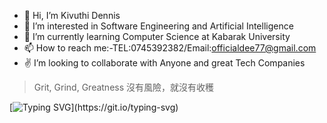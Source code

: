 - 👋 Hi, I’m Kivuthi Dennis
- 👀 I’m interested in Software Engineering and Artificial Intelligence
- 🌱 I’m currently learning Computer Science at Kabarak University
- 📫 How to reach me:-TEL:0745392382/Email:officialdee77@gmail.com
- ✌️ I’m looking to collaborate with Anyone and great Tech Companies

 >Grit, Grind, Greatness
 >沒有風險，就沒有收穫  

[![Typing SVG](https://readme-typing-svg.demolab.com/?lines=Very+Passionately+learning+how+to+code+....)](https://git.io/typing-svg)

